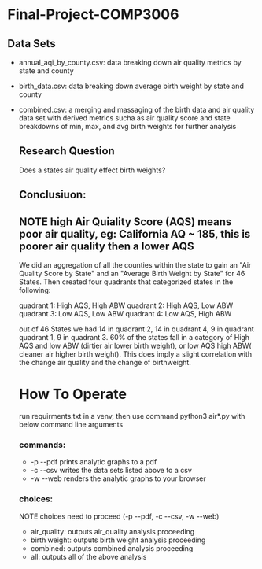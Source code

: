 # Final-Project-COMP3006

## Data Sets 
- annual_aqi_by_county.csv: data breaking down air quality metrics by state and county
- birth_data.csv: data breaking down average birth weight by state and county
- combined.csv: a merging and massaging of the birth data and air quality data set with derived metrics sucha as air quality score 
  and state breakdowns of min, max, and avg birth weights for further analysis
  
  ## Research Question
  Does a states air quality effect birth weights?
     
     
  ## Conclusiuon:
  NOTE high Air Quiality Score (AQS) means poor air quality, eg: California AQ ~ 185, this is poorer air quality then a lower AQS
  -------------------------------------------------------------------------------------------------------------------------------
  We did an aggregation of all the counties within the state to gain an "Air Quality Score by State" and an "Average Birth Weight by State" for 46 States. 
  Then created four quadrants that categorized states in the following: 
  
  quadrant 1: High AQS, High ABW 
  quadrant 2: High AQS, Low ABW
  quadrant 3: Low AQS, Low ABW
  quadrant 4: Low AQS, High ABW
  
  out of 46 States we had 14 in quadrant 2, 14 in quadrant 4, 9 in quadrant quadrant 1, 9 in quadrant 3. 
  60% of the states fall in a category of High AQS and low ABW (dirtier air lower birth weight), or low AQS high ABW( cleaner air higher birth weight).
  This does imply a slight correlation with the change  air quality and the change of birthweight.
  
  # How To Operate
  run requirments.txt in a venv, then use command python3 air*.py with below command line arguments
  ### commands:
  - -p --pdf   prints analytic graphs to a pdf
  - -c --csv  writes the data sets listed above to a csv
  - -w --web  renders the analytic graphs to your browser 
 
  ### choices:
  NOTE choices need to proceed (-p --pdf, -c --csv, -w --web)
  - air_quality:  outputs air_quality analysis proceeding  
  - birth weight: outputs birth weight analysis proceeding 
  - combined:     outputs combined analysis proceeding 
  - all:            outputs all of the above analysis 



  
  

  
  
  
  
